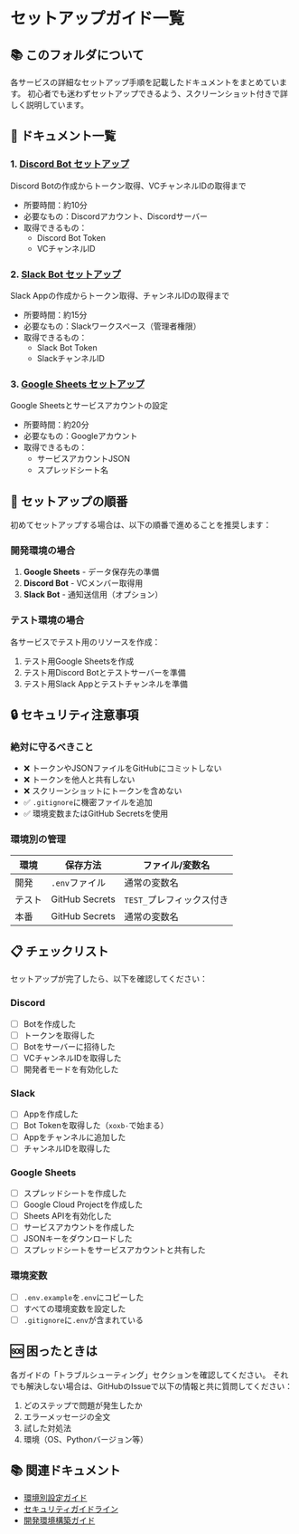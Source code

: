 # セットアップガイド一覧

## 📚 このフォルダについて

各サービスの詳細なセットアップ手順を記載したドキュメントをまとめています。
初心者でも迷わずセットアップできるよう、スクリーンショット付きで詳しく説明しています。

## 📖 ドキュメント一覧

### 1. [Discord Bot セットアップ](./DISCORD_BOT_SETUP.md)
Discord Botの作成からトークン取得、VCチャンネルIDの取得まで

- 所要時間：約10分
- 必要なもの：Discordアカウント、Discordサーバー
- 取得できるもの：
  - Discord Bot Token
  - VCチャンネルID

### 2. [Slack Bot セットアップ](./SLACK_BOT_SETUP.md)
Slack Appの作成からトークン取得、チャンネルIDの取得まで

- 所要時間：約15分
- 必要なもの：Slackワークスペース（管理者権限）
- 取得できるもの：
  - Slack Bot Token
  - SlackチャンネルID

### 3. [Google Sheets セットアップ](./GOOGLE_SHEETS_SETUP.md)
Google Sheetsとサービスアカウントの設定

- 所要時間：約20分
- 必要なもの：Googleアカウント
- 取得できるもの：
  - サービスアカウントJSON
  - スプレッドシート名

## 🎯 セットアップの順番

初めてセットアップする場合は、以下の順番で進めることを推奨します：

### 開発環境の場合

1. **Google Sheets** - データ保存先の準備
2. **Discord Bot** - VCメンバー取得用
3. **Slack Bot** - 通知送信用（オプション）

### テスト環境の場合

各サービスでテスト用のリソースを作成：

1. テスト用Google Sheetsを作成
2. テスト用Discord Botとテストサーバーを準備
3. テスト用Slack Appとテストチャンネルを準備

## 🔒 セキュリティ注意事項

### 絶対に守るべきこと

- ❌ トークンやJSONファイルをGitHubにコミットしない
- ❌ トークンを他人と共有しない
- ❌ スクリーンショットにトークンを含めない
- ✅ `.gitignore`に機密ファイルを追加
- ✅ 環境変数またはGitHub Secretsを使用

### 環境別の管理

| 環境 | 保存方法 | ファイル/変数名 |
|------|----------|----------------|
| 開発 | `.env`ファイル | 通常の変数名 |
| テスト | GitHub Secrets | `TEST_`プレフィックス付き |
| 本番 | GitHub Secrets | 通常の変数名 |

## 📋 チェックリスト

セットアップが完了したら、以下を確認してください：

### Discord
- [ ] Botを作成した
- [ ] トークンを取得した
- [ ] Botをサーバーに招待した
- [ ] VCチャンネルIDを取得した
- [ ] 開発者モードを有効化した

### Slack
- [ ] Appを作成した
- [ ] Bot Tokenを取得した（`xoxb-`で始まる）
- [ ] Appをチャンネルに追加した
- [ ] チャンネルIDを取得した

### Google Sheets
- [ ] スプレッドシートを作成した
- [ ] Google Cloud Projectを作成した
- [ ] Sheets APIを有効化した
- [ ] サービスアカウントを作成した
- [ ] JSONキーをダウンロードした
- [ ] スプレッドシートをサービスアカウントと共有した

### 環境変数
- [ ] `.env.example`を`.env`にコピーした
- [ ] すべての環境変数を設定した
- [ ] `.gitignore`に`.env`が含まれている

## 🆘 困ったときは

各ガイドの「トラブルシューティング」セクションを確認してください。
それでも解決しない場合は、GitHubのIssueで以下の情報と共に質問してください：

1. どのステップで問題が発生したか
2. エラーメッセージの全文
3. 試した対処法
4. 環境（OS、Pythonバージョン等）

## 📚 関連ドキュメント

- [環境別設定ガイド](../ENVIRONMENTS.md)
- [セキュリティガイドライン](../SECURITY.md)
- [開発環境構築ガイド](../DEVELOPMENT.md)
